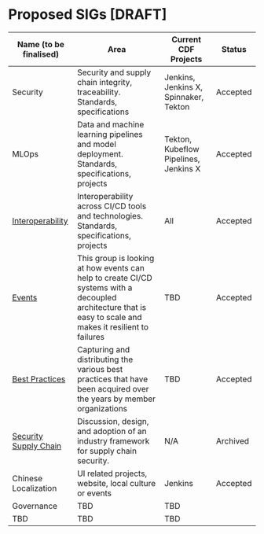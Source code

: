 # Proposed SIGs [DRAFT]

| Name (to be finalised)  | Area        | Current CDF Projects | Status
| ------------------------|-------------|-----------------------|--------------
| Security | Security and supply chain integrity, traceability. Standards, specifications | Jenkins, Jenkins X, Spinnaker, Tekton | Accepted
| MLOps | Data and machine learning pipelines and model deployment. Standards, specifications, projects | Tekton, Kubeflow Pipelines, Jenkins X | Accepted
| [Interoperability](https://github.com/cdfoundation/toc/blob/master/sigs/sig-interoperability.md) | Interoperability across CI/CD tools and technologies. Standards, specifications, projects | All | Accepted
| [Events](https://github.com/cdfoundation/sig-events) | This group is looking at how events can help to create CI/CD systems with a decoupled architecture that is easy to scale and makes it resilient to failures | TBD | Accepted |
| [Best Practices](https://github.com/cdfoundation/sig-best-practices) | Capturing and distributing the various best practices that have been acquired over the years by member organizations | TBD | Accepted |
| [Security Supply Chain](https://github.com/cdfoundation/sig-security-supply-chain) | Discussion, design, and adoption of an industry framework for supply chain security. | N/A | Archived |
| Chinese Localization | UI related projects, website, local culture or events | Jenkins | Accepted
| Governance | TBD | TBD | 
| TBD | TBD | TBD | 
